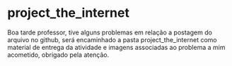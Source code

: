 # project_the_internet
Boa tarde professor, tive alguns problemas em relação a postagem do arquivo no github, será encaminhado a pasta project_the_internet como material de entrega da atividade e imagens associadas ao problema a mim acometido, obrigado pela atenção.